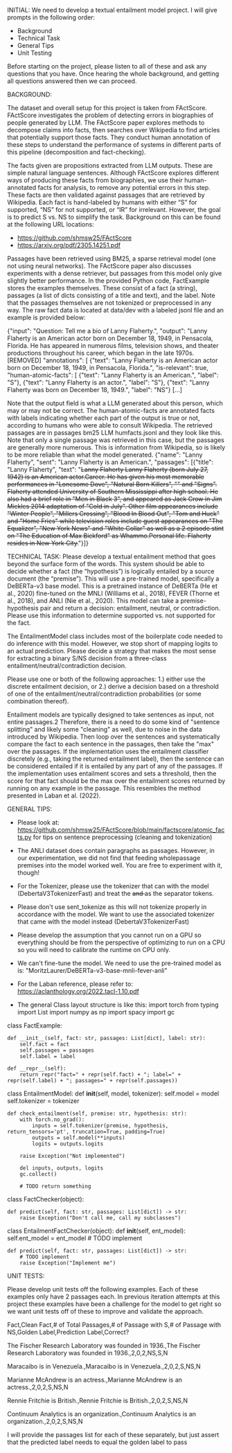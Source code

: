INITIAL:
We need to develop a textual entailment model project. I will give prompts in the following order:
- Background
- Technical Task
- General Tips
- Unit Testing

Before starting on the project, please listen to all of these and ask any questions that you have. 
Once hearing the whole background, and getting all questions answered then we can proceed. 

BACKGROUND:

The dataset and overall setup for this project is taken from FActScore. FActScore investigates the problem of detecting errors in biographies of people generated by LLM. The FActScore paper explores methods to decompose claims into facts, then searches over Wikipedia to find articles that potentially support those facts. They conduct human annotation of these steps to understand the performance of systems in different parts of this pipeline (decomposition and fact-checking). 

The facts given are propositions extracted from LLM outputs. These are simple natural
language sentences. Although FActScore explores different ways of producing these facts from biographies,
we use their human-annotated facts for analysis, to remove any potential errors in this step. These facts
are then validated against passages that are retrieved by Wikipedia. Each fact is hand-labeled by humans
with either “S” for supported, “NS” for not supported, or “IR” for irrelevant. However, the goal is to predict
S vs. NS to simplify the task.
Background on this can be found at the following URL locations:
- https://github.com/shmsw25/FActScore
- https://arxiv.org/pdf/2305.14251.pdf

Passages have been retrieved using BM25, a sparse retrieval model (one not using neural
networks). The FActScore paper also discusses experiments with a dense retriever, but passages from this
model only give slightly better performance. In the provided Python code, FactExample stores the examples themselves. These consist of a fact (a string), passages (a list of dicts consisting of a title and text), and the label. Note that the passages themselves are not tokenized or preprocessed in any way.
The raw fact data is located at data/dev with a labeled jsonl file and an example is provided below:

{"input": "Question: Tell me a bio of Lanny Flaherty.",
"output": "Lanny Flaherty is an American actor born on December 18, 1949, in
Pensacola, Florida. He has appeared in numerous films, television shows, and
theater productions throughout his career, which began in the late 1970s.
[REMOVED]
"annotations": [
{"text": "Lanny Flaherty is an American actor born on December 18, 1949, in Pensacola, Florida.",
"is-relevant": true,
"human-atomic-facts": [
{"text": "Lanny Flaherty is an American.", "label": "S"},
{"text": "Lanny Flaherty is an actor.", "label": "S"},
{"text": "Lanny Flaherty was born on December 18, 1949.", "label": "NS"} [...]

Note that the output field is what a LLM generated about this person, which may or may not be
correct. The human-atomic-facts are annotated facts with labels indicating whether each part of the
output is true or not, according to humans who were able to consult Wikipedia.
The retrieved passages are in passages bm25 LLM humfacts.jsonl and they look like this.
Note that only a single passage was retrieved in this case, but the passages are generally more numerous. This is information from Wikipedia, so is likely to be more reliable than what the model generated.
{"name": "Lanny Flaherty",
"sent": "Lanny Flaherty is an American.",
"passages": [{"title": "Lanny Flaherty",
"text": "<s>Lanny Flaherty Lanny Flaherty (born July 27, 1942) is an
American actor.</s><s>Career. He has given his most memorable performances
in \"Lonesome Dove\", \"Natural Born Killers\", \"\" and \"Signs\". Flaherty
attended University of Southern Mississippi after high school. He also
had a brief role in \"Men in Black 3\", and appeared as Jack Crow in Jim
Mickles 2014 adaptation of \"Cold in July\". Other film appearances include
\"Winter People\", \"Millers Crossing\", \"Blood In Blood Out\", \"Tom and
Huck\" and \"Home Fries\" while television roles include guest appearances
on \"The Equalizer\", \"New York News\" and \"White Collar\" as well as a 2
episode stint on \"The Education of Max Bickford\" as Whammo.</s><s>Personal
life. Flaherty resides in New York City.</s>"}]}

TECHNICAL TASK:
Please develop a textual entailment method that goes beyond the surface form of the words. 
This system should be able to decide whether a fact (the “hypothesis”) is logically entailed by a source document (the “premise”). This will use a pre-trained model, specifically a DeBERTa-v3 base model. This is a pretrained instance of DeBERTa (He et al., 2020) fine-tuned on the MNLI (Williams et al., 2018), FEVER (Thorne et al., 2018), and ANLI (Nie et al., 2020). This model can take a premise-hypothesis pair and return a decision: entailment, neutral, or contradiction. Please use this information to determine supported vs. not supported for the fact.

The EntailmentModel class includes most of the boilerplate code needed to do inference with this model.
However, we stop short of mapping logits to an actual prediction. Please decide a strategy that
makes the most sense for extracting a binary S/NS decision from a three-class entailment/neutral/contradiction
decision. 

Please use one or both of the following approaches:
 1.) either use the discrete entailment decision, 
    or 
 2.)  derive a decision based on a threshold of one of the entailment/neutral/contradiction probabilities (or some combination thereof).

Entailment models are typically designed to take sentences as input, not entire passages.2 Therefore, there is a need to do some kind of "sentence splitting" and likely some "cleaning" as well, due to noise in the data
introduced by Wikipedia. Then loop over the sentences and systematically compare the fact to
each sentence in the passages, then take the "max" over the passages.
If the implementation uses the entailment classifier discretely (e.g., taking the returned entailment
label), then the sentence can be considered entailed if it is entailed by any part of any of the passages. If
the implementation uses entailment scores and sets a threshold, then the score for that fact should be the
max over the entailment scores returned by running on any example in the passage. This resembles the
method presented in Laban et al. (2022).

GENERAL TIPS:
- Please look at:
https://github.com/shmsw25/FActScore/blob/main/factscore/atomic_facts.py
for tips on sentence preprocessing (cleaning and tokenization)
- The ANLI dataset does contain paragraphs as passages. However, in our experimentation, we did not find that feeding wholepassage premises into the model worked well. You are free to experiment with it, though!
- For the Tokenizer, please use the tokenizer that can with the model (DebertaV3TokenizerFast)
and treat the <s> and </s> as the separator tokens. 
- Please don't use sent_tokenize as this will not tokenize properly in accordance with the model. 
We want to use the associated tokenizer that came with the model instead (DebertaV3TokenizerFast)
- Please develop the assumption that you cannot run on a GPU so everything should be from the perspective of optimizing to run on a CPU so you will need to calibrate the runtime on CPU only.
- We can't fine-tune the model. We need to use the pre-trained model as is:
"MoritzLaurer/DeBERTa-v3-base-mnli-fever-anli"

- For the Laban reference, please refer to:
https://aclanthology.org/2022.tacl-1.10.pdf

- The general Class layout structure is like this:
import torch
from typing import List
import numpy as np
import spacy
import gc

class FactExample:

    def __init__(self, fact: str, passages: List[dict], label: str):
        self.fact = fact
        self.passages = passages
        self.label = label

    def __repr__(self):
        return repr("fact=" + repr(self.fact) + "; label=" + repr(self.label) + "; passages=" + repr(self.passages))


class EntailmentModel:
    def __init__(self, model, tokenizer):
        self.model = model
        self.tokenizer = tokenizer

    def check_entailment(self, premise: str, hypothesis: str):
        with torch.no_grad():
            inputs = self.tokenizer(premise, hypothesis, return_tensors='pt', truncation=True, padding=True)
            outputs = self.model(**inputs)
            logits = outputs.logits

        raise Exception("Not implemented")

        del inputs, outputs, logits
        gc.collect()

        # TODO return something

class FactChecker(object):

    def predict(self, fact: str, passages: List[dict]) -> str:
        raise Exception("Don't call me, call my subclasses")

class EntailmentFactChecker(object):
    def __init__(self, ent_model):
        self.ent_model = ent_model
		# TODO implement

    def predict(self, fact: str, passages: List[dict]) -> str:
		# TODO implement
        raise Exception("Implement me")

UNIT TESTS:

Please develop unit tests off the following examples. Each of these examples only have 2 passages each. 
In previous iteration attempts at this project these examples have been a challenge for the model to get 
right so we want unit tests off of these to improve and validate the approach.

Fact,Clean Fact,# of Total Passages,# of Passage with S,# of Passage with NS,Golden Label,Prediction Label,Correct?

The Fischer Research Laboratory was founded in 1936.,The Fischer Research Laboratory was founded in 1936.,2,0,2,NS,S,N

Maracaibo is in Venezuela.,Maracaibo is in Venezuela.,2,0,2,S,NS,N

Marianne McAndrew is an actress.,Marianne McAndrew is an actress.,2,0,2,S,NS,N

Rennie Fritchie is British.,Rennie Fritchie is British.,2,0,2,S,NS,N

Continuum Analytics is an organization.,Continuum Analytics is an organization.,2,0,2,S,NS,N

I will provide the passages list for each of these separately, but just assert that the predicted label 
needs to equal the golden label to pass